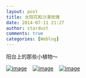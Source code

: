 ```yaml
---
layout: post
title: 太阳花和沙漠玫瑰
date: 2014-07-11 21:27
author: stardust
comments: true
categories: [Weblog]
---
```

阳台上的那些小植物～

<a href="https://howardzhao.com/wp-content/uploads/2014/07/wpid-wp-1405085076126.jpeg"><img class="alignnone size-full" title="wp-1405085076126" src="https://howardzhao.com/wp-content/uploads/2014/07/wpid-wp-1405085076126-224x300.jpeg" alt="image" /></a>    <a href="https://howardzhao.com/wp-content/uploads/2014/07/wpid-wp-1405085098163.jpeg"><img class="alignnone size-full" title="wp-1405085098163" src="https://howardzhao.com/wp-content/uploads/2014/07/wpid-wp-1405085098163-224x300.jpeg" alt="image" /></a>    <a href="https://howardzhao.com/wp-content/uploads/2014/07/wpid-wp-1405085110813.jpeg"><img class="alignnone size-full" title="wp-1405085110813" src="https://howardzhao.com/wp-content/uploads/2014/07/wpid-wp-1405085110813-224x300.jpeg" alt="image" /></a>
